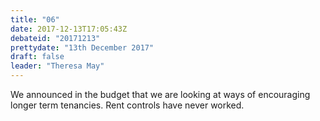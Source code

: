 ```yaml
---
title: "06"
date: 2017-12-13T17:05:43Z
debateid: "20171213"
prettydate: "13th December 2017"
draft: false
leader: "Theresa May"
---
```


We announced in the budget that we are looking at ways of encouraging longer term tenancies. Rent controls have never worked.